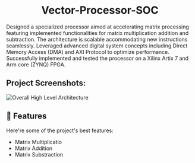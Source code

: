 <h1 align="center" id="title">Vector-Processor-SOC</h1>



<p id="description">Designed a specialized processor aimed at accelerating matrix processing featuring implemented functionalities for matrix multiplication addition and subtraction. The architecture is scalable accommodating new instructions seamlessly. Leveraged advanced digital system concepts including Direct Memory Access (DMA) and AXI Protocol to optimize performance. Successfully implemented and tested the processor on a Xilinx Artix 7 and Arm core (ZYNQ) FPGA.</p>

<h2>Project Screenshots:</h2>

![Overall High Level Architecture](https://drive.google.com/file/d/1_ajXdahCdBWg5nY06lQtv89Nu9vg92yW/view?usp=drive_link)



  
  
<h2>🧐 Features</h2>

Here're some of the project's best features:

*   Matrix Multiplicatio
*   Matrix Addition
*   Matrix Substraction
